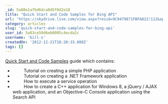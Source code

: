 ```yaml
---
_id: 5a88e1afbd6dca0d5f0d2e18
title: "Quick Start and Code Samples for Bing API"
url: 'https://skydrive.live.com/view.aspx?resid=9C9479871FBFA822!112&app=Word'
category: articles
slug: 'quick-start-and-code-samples-for-bing-api'
user_id: 5a83ce59d6eb0005c4ecda2c
username: 'bill-s'
createdOn: '2012-12-21T18:20:33.000Z'
tags: []
---
```


<a href="http://click.email.microsoftemail.com/?qs=5f4986b167a9598de929ac3fce3992e5699c0326ce8d5d85d95c4fe08ab6129d7bc58f5bed5d7da3" target="_blank">Quick Start and Code Samples</a> guide which contains:
<ul>
	<li>         Tutorial on creating a simple PHP application</li>
	<li>         Tutorial on creating a .NET Framework application</li>
	<li>         How to execute a service operation</li>
	<li>         How to create a C++ application for Windows 8, a jQuery / AJAX web application, and an Objective-C Console application using the Search API</li>
</ul>
